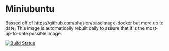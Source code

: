 # Miniubuntu
Bassed off of https://github.com/phusion/baseimage-docker but more up to date. This image is automatically rebuilt daily to assure that it is the most-up-to-date possible image.

[![Build Status](https://travis-ci.org/obviateio/docker-miniubuntu.svg?branch=master)](https://travis-ci.org/obviateio/docker-miniubuntu)
